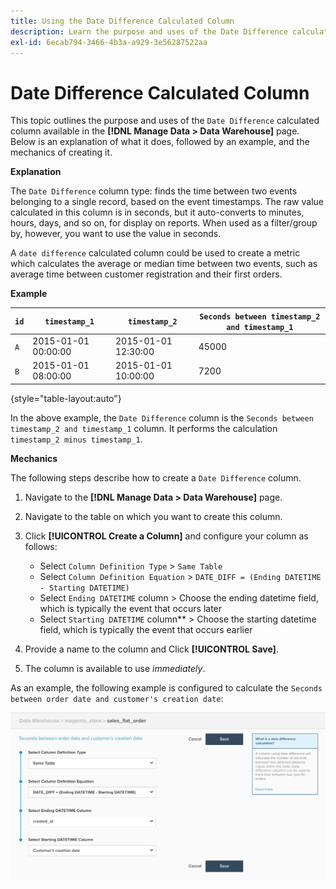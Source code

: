 ```yaml
---
title: Using the Date Difference Calculated Column
description: Learn the purpose and uses of the Date Difference calculated column.
exl-id: 6ecab794-3466-4b3a-a929-3e56287522aa
---
```

# Date Difference Calculated Column

 This topic outlines the purpose and uses of the `Date Difference` calculated column available in the **[!DNL Manage Data > Data Warehouse]** page. Below is an explanation of what it does, followed by an example, and the mechanics of creating it.

**Explanation**

The `Date Difference` column type: finds the time between two events belonging to a single record, based on the event timestamps. The raw value calculated in this column is in seconds, but it auto-converts to minutes, hours, days, and so on, for display on reports. When used as a filter/group by, however, you want to use the value in seconds.

A `date difference` calculated column could be used to create a metric which calculates the average or median time between two events, such as average time between customer registration and their first orders.

**Example**

|**`id`**|**`timestamp_1`**|**`timestamp_2`**|**`Seconds between timestamp_2 and timestamp_1`**|
|--- |--- |--- |--- |
|`A`|2015-01-01 00:00:00|2015-01-01 12:30:00|45000|
|`B`|2015-01-01 08:00:00|2015-01-01 10:00:00|7200|

{style="table-layout:auto"}


In the above example, the `Date Difference` column is the `Seconds between timestamp_2 and timestamp_1` column. It performs the calculation `timestamp_2 minus timestamp_1`.

**Mechanics**

The following steps describe how to create a `Date Difference` column.

1. Navigate to the **[!DNL Manage Data > Data Warehouse]** page.
1. Navigate to the table on which you want to create this column.
1. Click **[!UICONTROL Create a Column]** and configure your column as follows:
    * Select `Column Definition Type` > `Same Table`
    * Select `Column Definition Equation` > `DATE_DIFF = (Ending DATETIME - Starting DATETIME)`
    * Select `Ending DATETIME` column > Choose the ending datetime field, which is typically the event that occurs later
    * Select `Starting DATETIME` column** > Choose the starting datetime field, which is typically the event that occurs earlier

1. Provide a name to the column and Click **[!UICONTROL Save]**.
1. The column is available to use *immediately*.

As an example, the following example is configured to calculate the `Seconds between order date and customer's creation date`:

![](../../assets/date_diff.png)
